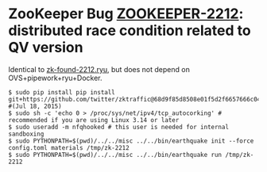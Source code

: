 # ZooKeeper Bug [ZOOKEEPER-2212](https://issues.apache.org/jira/browse/ZOOKEEPER-2212): distributed race condition related to QV version

Identical to [zk-found-2212.ryu](../zk-found-2212.ryu), but does not depend on OVS+pipework+ryu+Docker.

    $ sudo pip install pip install git+https://github.com/twitter/zktraffic@68d9f85d8508e01f5d2f6657666c04e444e6423c  #(Jul 18, 2015)
    $ sudo sh -c 'echo 0 > /proc/sys/net/ipv4/tcp_autocorking' # recommended if you are using Linux 3.14 or later
    $ sudo useradd -m nfqhooked # this user is needed for internal sandboxing
    $ sudo PYTHONPATH=$(pwd)/../../misc ../../bin/earthquake init --force config.toml materials /tmp/zk-2212
    $ sudo PYTHONPATH=$(pwd)/../../misc ../../bin/earthquake run /tmp/zk-2212
    
